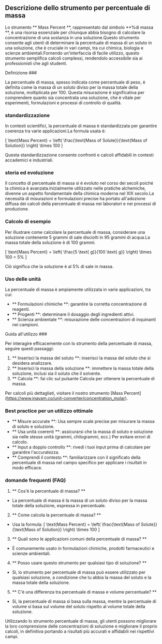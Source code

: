 ## Descrizione dello strumento per percentuale di massa

Lo strumento ** Mass Percent **, rappresentato dal simbolo **%di massa **, è una risorsa essenziale per chiunque abbia bisogno di calcolare la concentrazione di una sostanza in una soluzione.Questo strumento consente agli utenti di determinare la percentuale di massa di un soluto in una soluzione, che è cruciale in vari campi, tra cui chimica, biologia e scienze ambientali.Fornendo un'interfaccia di facile utilizzo, questo strumento semplifica calcoli complessi, rendendolo accessibile sia ai professionisti che agli studenti.

Definizione ###

La percentuale di massa, spesso indicata come percentuale di peso, è definita come la massa di un soluto diviso per la massa totale della soluzione, moltiplicata per 100. Questa misurazione è significativa per comprendere quanto sia concentrata una soluzione, che è vitale per esperimenti, formulazioni e processi di controllo di qualità.

### standardizzazione

In contesti scientifici, la percentuale di massa è standardizzata per garantire coerenza tra varie applicazioni.La formula usata è:

\[ \text{Mass Percent} = \left( \frac{\text{Mass of Solute}}{\text{Mass of Solution}} \right) \times 100 \]

Questa standardizzazione consente confronti e calcoli affidabili in contesti accademici e industriali.

### storia ed evoluzione

Il concetto di percentuale di massa si è evoluto nel corso dei secoli poiché la chimica è avanzata.Inizialmente utilizzato nelle pratiche alchemiche, divenne un aspetto fondamentale della chimica moderna nel XIX secolo.La necessità di misurazioni e formulazioni precise ha portato all'adozione diffusa dei calcoli della percentuale di massa nei laboratori e nei processi di produzione.

### Calcolo di esempio

Per illustrare come calcolare la percentuale di massa, considerare una soluzione contenente 5 grammi di sale disciolti in 95 grammi di acqua.La massa totale della soluzione è di 100 grammi.

\[ \text{Mass Percent} = \left( \frac{5 \text{ g}}{100 \text{ g}} \right) \times 100 = 5\% \]

Ciò significa che la soluzione è al 5% di sale in massa.

### Uso delle unità

La percentuale di massa è ampiamente utilizzata in varie applicazioni, tra cui:

- ** Formulazioni chimiche **: garantire la corretta concentrazione di reagenti.
- ** Progenti **: determinare il dosaggio degli ingredienti attivi.
- ** Scienza ambientale **: misurazione delle concentrazioni di inquinanti nei campioni.

Guida all'utilizzo ###

Per interagire efficacemente con lo strumento della percentuale di massa, seguire questi passaggi:

1. ** Inserisci la massa del soluto **: inserisci la massa del soluto che si desidera analizzare.
2. ** Inserisci la massa della soluzione **: immettere la massa totale della soluzione, inclusi sia il soluto che il solvente.
3. ** Calcola **: fai clic sul pulsante Calcola per ottenere la percentuale di massa.

Per calcoli più dettagliati, visitare il nostro strumento [Mass Percent] (https://www.inayam.co/unit-converter/concentration_molar).

### Best practice per un utilizzo ottimale

- ** Misure accurate **: Usa sempre scale precise per misurare la massa di soluto e soluzione.
- ** Usa unità coerenti **: assicurarsi che la massa di soluto e soluzione sia nelle stesse unità (grammi, chilogrammi, ecc.) Per evitare errori di calcolo.
- ** Input a doppio controllo **: rivedi i tuoi input prima di calcolare per garantire l'accuratezza.
- ** Comprendi il contesto **: familiarizzare con il significato della percentuale di massa nel campo specifico per applicare i risultati in modo efficace.

### domande frequenti (FAQ)

1. ** Cos'è la percentuale di massa? **
- La percentuale di massa è la massa di un soluto diviso per la massa totale della soluzione, espressa in percentuale.

2. ** Come calcola la percentuale di massa? **
- Usa la formula: \[ \text{Mass Percent} = \left( \frac{\text{Mass of Solute}}{\text{Mass of Solution}} \right) \times 100 \]

3. ** Quali sono le applicazioni comuni della percentuale di massa? **
- È comunemente usato in formulazioni chimiche, prodotti farmaceutici e scienze ambientali.

4. ** Posso usare questo strumento per qualsiasi tipo di soluzione? **
- Sì, lo strumento per percentuale di massa può essere utilizzato per qualsiasi soluzione, a condizione che tu abbia la massa del soluto e la massa totale della soluzione.

5. ** C'è una differenza tra percentuale di massa e volume percentuale? **
- Sì, la percentuale di massa si basa sulla massa, mentre la percentuale di volume si basa sul volume del soluto rispetto al volume totale della soluzione.

Utilizzando lo strumento percentuale di massa, gli utenti possono migliorare la loro comprensione delle concentrazioni di soluzione e migliorare il proprio calcoli, in definitiva portando a risultati più accurati e affidabili nei rispettivi campi.